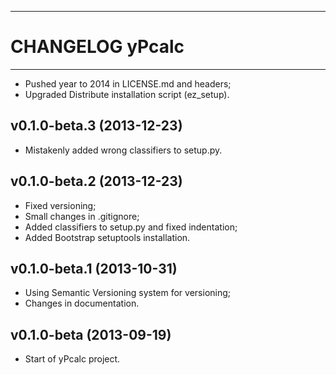 ------------------------------------------------------------------------
CHANGELOG yPcalc
========================================================================
------------------------------------------------------------------------

- Pushed year to 2014 in LICENSE.md and headers;
- Upgraded Distribute installation script (ez_setup).

v0.1.0-beta.3 (2013-12-23)
--------------------------

- Mistakenly added wrong classifiers to setup.py.

v0.1.0-beta.2 (2013-12-23)
--------------------------

- Fixed versioning;
- Small changes in .gitignore;
- Added classifiers to setup.py and fixed indentation;
- Added Bootstrap setuptools installation.

v0.1.0-beta.1 (2013-10-31)
--------------------------

- Using Semantic Versioning system for versioning;
- Changes in documentation.

v0.1.0-beta (2013-09-19)
------------------------

- Start of yPcalc project.
